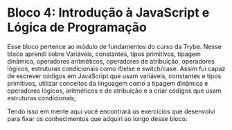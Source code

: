 # Bloco 4: Introdução à JavaScript e Lógica de Programação

Esse bloco pertence ao módulo de fundamentos do curso da Trybe. Nesse bloco aprendi sobre Variáveis, constantes, tipos primitivos, tipagem dinâmica, operadores aritméticos, operadores de atribuição, operadores lógicos, estruturas condicionais como if/else e switch/case. Assim fui capaz de escrever códigos em JavaScript que usam variáveis, constantes e tipos primitivos, utilizar conceitos da linguagem como a tipagem dinâmica e operadores lógicos, aritméticos e de atribuição e a criar códigos que usam estruturas condicionais;

Tendo isso em mente aqui você encontrará os exercícios que desenvolvi para fixar os conhecimentos que adquiri ao longo desse bloco.